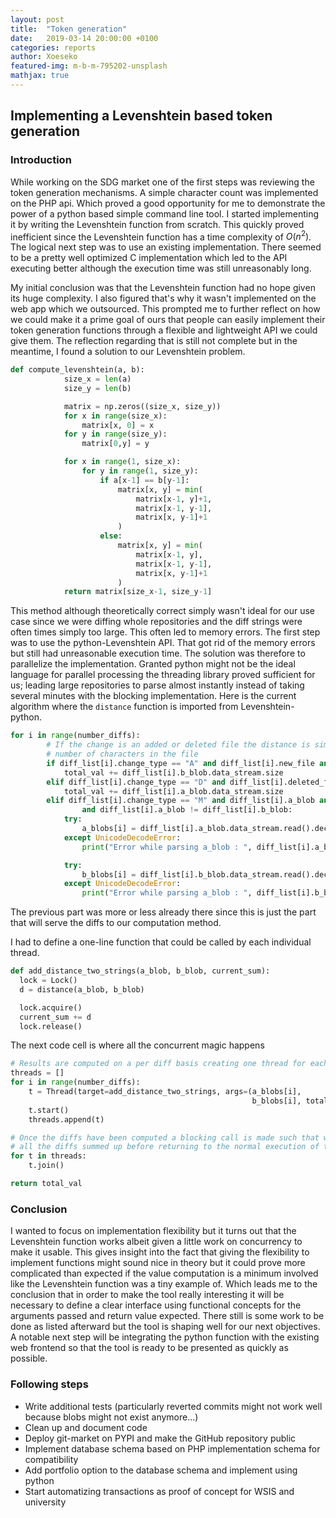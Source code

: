 ```yaml
---
layout: post
title:  "Token generation"
date:   2019-03-14 20:00:00 +0100
categories: reports
author: Xoeseko
featured-img: m-b-m-795202-unsplash
mathjax: true
---
```

## Implementing a Levenshtein based token generation

### Introduction
While working on the SDG market one of the first steps was reviewing the token generation mechanisms.
A simple character count was implemented on the PHP api. Which proved a good opportunity for me to demonstrate the power of a python based simple command line tool. I started implementing it by writing the Levenshtein function from scratch. This quickly proved inefficient since the Levenshtein function has a time complexity of $O(n^2)$. The logical next step was to use an existing implementation. There seemed to be a pretty well optimized C implementation which led to the API executing better although the execution time was still unreasonably long.

My initial conclusion was that the Levenshtein function had no hope given its huge complexity. I also figured that's why it wasn't implemented on the web app which we outsourced. This prompted me to further reflect on how we could make it a prime goal of ours that people can easily implement their token generation functions through a flexible and lightweight API we could give them. The reflection regarding that is still not complete but in the meantime, I found a solution to our Levenshtein problem.

```python
def compute_levenshtein(a, b):
            size_x = len(a)
            size_y = len(b)

            matrix = np.zeros((size_x, size_y))
            for x in range(size_x):
                matrix[x, 0] = x
            for y in range(size_y):
                matrix[0,y] = y

            for x in range(1, size_x):
                for y in range(1, size_y):
                    if a[x-1] == b[y-1]:
                        matrix[x, y] = min(
                            matrix[x-1, y]+1,
                            matrix[x-1, y-1],
                            matrix[x, y-1]+1
                        )
                    else:
                        matrix[x, y] = min(
                            matrix[x-1, y],
                            matrix[x-1, y-1],
                            matrix[x, y-1]+1
                        )
            return matrix[size_x-1, size_y-1]
```

This method although theoretically correct simply wasn't ideal for our use case since we were diffing whole repositories and the diff strings were often times simply too large. This often led to memory errors. The first step was to use the python-Levenshtein API. That got rid of the memory errors but still had unreasonable execution time. The solution was therefore to parallelize the implementation. Granted python might not be the ideal language for parallel processing the threading library proved sufficient for us; leading large repositories to parse almost instantly instead of taking several minutes with the blocking implementation. Here is the current algorithm where the `distance` function is imported from Levenshtein-python.

```python
for i in range(number_diffs):
        # If the change is an added or deleted file the distance is simply the
        # number of characters in the file
        if diff_list[i].change_type == "A" and diff_list[i].new_file and diff_list[i].b_blob:
            total_val += diff_list[i].b_blob.data_stream.size
        elif diff_list[i].change_type == "D" and diff_list[i].deleted_file and diff_list[i].a_blob:
            total_val += diff_list[i].a_blob.data_stream.size
        elif diff_list[i].change_type == "M" and diff_list[i].a_blob and diff_list[i].b_blob \
                and diff_list[i].a_blob != diff_list[i].b_blob:
            try:
                a_blobs[i] = diff_list[i].a_blob.data_stream.read().decode()
            except UnicodeDecodeError:
                print("Error while parsing a_blob : ", diff_list[i].a_blob.data_stream.read())

            try:
                b_blobs[i] = diff_list[i].b_blob.data_stream.read().decode()
            except UnicodeDecodeError:
                print("Error while parsing a_blob : ", diff_list[i].b_blob.data_stream.read())
```

The previous part was more or less already there since this is just the part that will serve the diffs to our computation method.

I had to define a one-line function that could be called by each individual thread.
```python
def add_distance_two_strings(a_blob, b_blob, current_sum):
  lock = Lock()
  d = distance(a_blob, b_blob)

  lock.acquire()
  current_sum += d
  lock.release()

```
The next code cell is where all the concurrent magic happens
```python
# Results are computed on a per diff basis creating one thread for each computation
threads = []
for i in range(number_diffs):
    t = Thread(target=add_distance_two_strings, args=(a_blobs[i],
                                                      b_blobs[i], total_val))
    t.start()
    threads.append(t)

# Once the diffs have been computed a blocking call is made such that we get
# all the diffs summed up before returning to the normal execution of the program.
for t in threads:
    t.join()

return total_val
```

### Conclusion
I wanted to focus on implementation flexibility but it turns out that the Levenshtein function works albeit given a little work on concurrency to make it usable. This gives insight into the fact that giving the flexibility to implement functions might sound nice in theory but it could prove more complicated than expected if the value computation is a minimum involved like the Levenshtein function was a tiny example of. Which leads me to the conclusion that in order to make the tool really interesting it will be necessary to define a clear interface using functional concepts for the arguments passed and return value expected. There still is some work to be done as listed afterward but the tool is shaping well for our next objectives. A notable next step will be integrating the python function with the existing web frontend so that the tool is ready to be presented as quickly as possible.

### Following steps
 - Write additional tests (particularly reverted commits might not work well because blobs might not exist anymore...)
 - Clean up and document code
 - Deploy git-market on PYPI and make the GitHub repository public
 - Implement database schema based on PHP implementation schema for compatibility
 - Add portfolio option to the database schema and implement using python
 - Start automatizing transactions as proof of concept for WSIS and university
